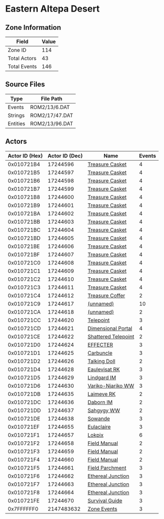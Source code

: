 # Eastern Altepa Desert

## Zone Information

| Field        |   Value |
|--------------|---------|
| Zone ID      |     114 |
| Total Actors |      43 |
| Total Events |     146 |

## Source Files

| Type     | File Path      |
|----------|----------------|
| Events   | ROM2/13/6.DAT  |
| Strings  | ROM2/17/47.DAT |
| Entities | ROM2/13/96.DAT |

## Actors

| Actor ID (Hex)   |   Actor ID (Dec) | Name                                                           |   Events |
|------------------|------------------|----------------------------------------------------------------|----------|
| 0x010721B4       |         17244596 | [Treasure Casket](./17244596%20-%20Treasure%20Casket/)         |        4 |
| 0x010721B5       |         17244597 | [Treasure Casket](./17244597%20-%20Treasure%20Casket/)         |        4 |
| 0x010721B6       |         17244598 | [Treasure Casket](./17244598%20-%20Treasure%20Casket/)         |        4 |
| 0x010721B7       |         17244599 | [Treasure Casket](./17244599%20-%20Treasure%20Casket/)         |        4 |
| 0x010721B8       |         17244600 | [Treasure Casket](./17244600%20-%20Treasure%20Casket/)         |        4 |
| 0x010721B9       |         17244601 | [Treasure Casket](./17244601%20-%20Treasure%20Casket/)         |        4 |
| 0x010721BA       |         17244602 | [Treasure Casket](./17244602%20-%20Treasure%20Casket/)         |        4 |
| 0x010721BB       |         17244603 | [Treasure Casket](./17244603%20-%20Treasure%20Casket/)         |        4 |
| 0x010721BC       |         17244604 | [Treasure Casket](./17244604%20-%20Treasure%20Casket/)         |        4 |
| 0x010721BD       |         17244605 | [Treasure Casket](./17244605%20-%20Treasure%20Casket/)         |        4 |
| 0x010721BE       |         17244606 | [Treasure Casket](./17244606%20-%20Treasure%20Casket/)         |        4 |
| 0x010721BF       |         17244607 | [Treasure Casket](./17244607%20-%20Treasure%20Casket/)         |        4 |
| 0x010721C0       |         17244608 | [Treasure Casket](./17244608%20-%20Treasure%20Casket/)         |        4 |
| 0x010721C1       |         17244609 | [Treasure Casket](./17244609%20-%20Treasure%20Casket/)         |        4 |
| 0x010721C2       |         17244610 | [Treasure Casket](./17244610%20-%20Treasure%20Casket/)         |        4 |
| 0x010721C3       |         17244611 | [Treasure Casket](./17244611%20-%20Treasure%20Casket/)         |        4 |
| 0x010721C4       |         17244612 | [Treasure Coffer](./17244612%20-%20Treasure%20Coffer/)         |        2 |
| 0x010721C9       |         17244617 | [(unnamed)](./17244617/)                                       |       10 |
| 0x010721CA       |         17244618 | [(unnamed)](./17244618/)                                       |        2 |
| 0x010721CC       |         17244620 | [Telepoint](./17244620%20-%20Telepoint/)                       |        3 |
| 0x010721CD       |         17244621 | [Dimensional Portal](./17244621%20-%20Dimensional%20Portal/)   |        4 |
| 0x010721CE       |         17244622 | [Shattered Telepoint](./17244622%20-%20Shattered%20Telepoint/) |        2 |
| 0x010721D0       |         17244624 | [EFFECTER](./17244624%20-%20EFFECTER/)                         |        3 |
| 0x010721D1       |         17244625 | [Carbuncle](./17244625%20-%20Carbuncle/)                       |        3 |
| 0x010721D2       |         17244626 | [Talking Doll](./17244626%20-%20Talking%20Doll/)               |        2 |
| 0x010721D4       |         17244628 | [Eaulevisat RK](./17244628%20-%20Eaulevisat%20RK/)             |        3 |
| 0x010721D5       |         17244629 | [Lindgard IM](./17244629%20-%20Lindgard%20IM/)                 |        3 |
| 0x010721D6       |         17244630 | [Variko-Njariko WW](./17244630%20-%20Variko-Njariko%20WW/)     |        3 |
| 0x010721DB       |         17244635 | [Laimeve RK](./17244635%20-%20Laimeve%20RK/)                   |        2 |
| 0x010721DC       |         17244636 | [Daborn IM](./17244636%20-%20Daborn%20IM/)                     |        2 |
| 0x010721DD       |         17244637 | [Sahgygy WW](./17244637%20-%20Sahgygy%20WW/)                   |        2 |
| 0x010721DE       |         17244638 | [Sowande](./17244638%20-%20Sowande/)                           |        3 |
| 0x010721EF       |         17244655 | [Eulaclaire](./17244655%20-%20Eulaclaire/)                     |        3 |
| 0x010721F1       |         17244657 | [Lokpix](./17244657%20-%20Lokpix/)                             |        6 |
| 0x010721F2       |         17244658 | [Field Manual](./17244658%20-%20Field%20Manual/)               |        2 |
| 0x010721F3       |         17244659 | [Field Manual](./17244659%20-%20Field%20Manual/)               |        2 |
| 0x010721F4       |         17244660 | [Field Manual](./17244660%20-%20Field%20Manual/)               |        2 |
| 0x010721F5       |         17244661 | [Field Parchment](./17244661%20-%20Field%20Parchment/)         |        3 |
| 0x010721F6       |         17244662 | [Ethereal Junction](./17244662%20-%20Ethereal%20Junction/)     |        3 |
| 0x010721F7       |         17244663 | [Ethereal Junction](./17244663%20-%20Ethereal%20Junction/)     |        3 |
| 0x010721F8       |         17244664 | [Ethereal Junction](./17244664%20-%20Ethereal%20Junction/)     |        3 |
| 0x010721FE       |         17244670 | [Survival Guide](./17244670%20-%20Survival%20Guide/)           |        3 |
| 0x7FFFFFF0       |       2147483632 | [Zone Events](./Zone%20Events/)                                |        3 |